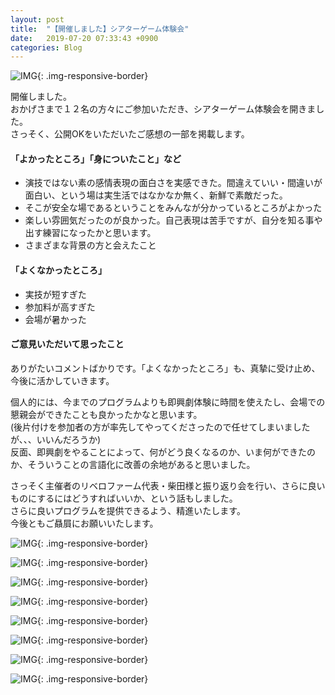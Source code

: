```yaml
---
layout: post
title:  "【開催しました】シアターゲーム体験会"
date:   2019-07-20 07:33:43 +0900
categories: Blog
---
```



![IMG]({{site.baseurl}}/img/20190720_01.JPG){: .img-responsive-border} 

開催しました。  
おかげさまで１２名の方々にご参加いただき、シアターゲーム体験会を開きました。  
さっそく、公開OKをいただいたご感想の一部を掲載します。


#### 「よかったところ」「身についたこと」など

* 演技ではない素の感情表現の面白さを実感できた。間違えていい・間違いが面白い、という場は実生活ではなかなか無く、新鮮で素敵だった。
* そこが安全な場であるということをみんなが分かっているところがよかった
* 楽しい雰囲気だったのが良かった。自己表現は苦手ですが、自分を知る事や出す練習になったかと思います。
* さまざまな背景の方と会えたこと

#### 「よくなかったところ」

* 実技が短すぎた
* 参加料が高すぎた
* 会場が暑かった

#### ご意見いただいて思ったこと

ありがたいコメントばかりです。「よくなかったところ」も、真摯に受け止め、今後に活かしていきます。

個人的には、今までのプログラムよりも即興劇体験に時間を使えたし、会場での懇親会ができたことも良かったかなと思います。  
(後片付けを参加者の方が率先してやってくださったので任せてしまいましたが、、、いいんだろうか)  
反面、即興劇をやることによって、何がどう良くなるのか、いま何ができたのか、そういうことの言語化に改善の余地があると思いました。  

さっそく主催者のリベロファーム代表・柴田様と振り返り会を行い、さらに良いものにするにはどうすればいいか、という話もしました。  
さらに良いプログラムを提供できるよう、精進いたします。  
今後ともご贔屓にお願いいたします。


![IMG]({{site.baseurl}}/img/20190720_02.JPG){: .img-responsive-border} 

![IMG]({{site.baseurl}}/img/20190720_03.JPG){: .img-responsive-border} 

![IMG]({{site.baseurl}}/img/20190720_04.JPG){: .img-responsive-border} 

![IMG]({{site.baseurl}}/img/20190720_05.JPG){: .img-responsive-border} 

![IMG]({{site.baseurl}}/img/20190720_06.JPG){: .img-responsive-border} 

![IMG]({{site.baseurl}}/img/20190720_07.JPG){: .img-responsive-border} 

![IMG]({{site.baseurl}}/img/20190720_08.JPG){: .img-responsive-border} 

![IMG]({{site.baseurl}}/img/20190720_09.JPG){: .img-responsive-border} 




